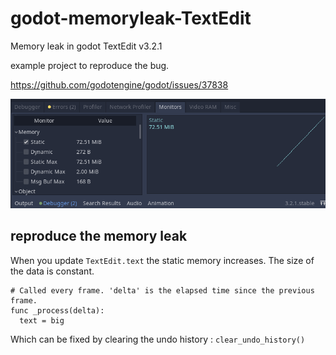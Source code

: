# godot-memoryleak-TextEdit
Memory leak in godot TextEdit v3.2.1

example project to reproduce the bug.

https://github.com/godotengine/godot/issues/37838

![Screenshot_godot_memory_leak_2020-04-13_09-31-48.png](Screenshot_godot_memory_leak_2020-04-13_09-31-48.png)


## reproduce the memory leak

When you update `TextEdit.text` the static memory increases.
The size of the data is constant.

```gdscript
# Called every frame. 'delta' is the elapsed time since the previous frame.
func _process(delta):
  text = big
```

Which can be fixed by clearing the undo history : `clear_undo_history()`
